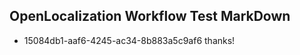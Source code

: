 ## OpenLocalization Workflow Test MarkDown
* 15084db1-aaf6-4245-ac34-8b883a5c9af6 thanks!

<!--HONumber=Aug16_HO5-->


